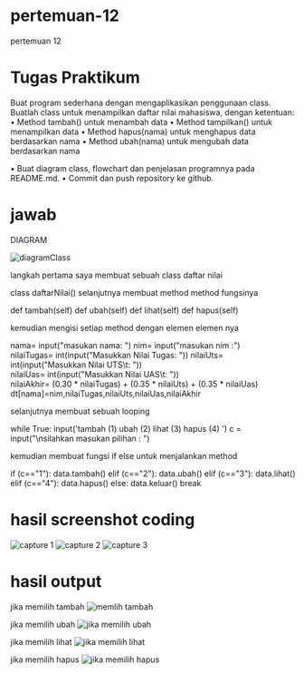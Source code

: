 # pertemuan-12
pertemuan 12
# Tugas Praktikum

Buat program sederhana dengan mengaplikasikan penggunaan class. Buatlah
class untuk menampilkan daftar nilai mahasiswa, dengan ketentuan:
• Method tambah() untuk menambah data
• Method tampilkan() untuk menampilkan data
• Method hapus(nama) untuk menghapus data berdasarkan nama
• Method ubah(nama) untuk mengubah data berdasarkan nama

• Buat diagram class, flowchart dan penjelasan programnya pada
README.md.
• Commit dan push repository ke github.

# jawab
DIAGRAM


![diagramClass](https://user-images.githubusercontent.com/93035757/147145532-e5061762-5ef6-4cc9-8ffd-6582d5f65d9c.png)

langkah pertama saya membuat sebuah class daftar nilai

class daftarNilai()
selanjutnya membuat method method fungsinya

def tambah(self)
def ubah(self)
def lihat(self)
def hapus(self)

kemudian mengisi setiap method dengan elemen elemen nya

nama= input("masukan nama: ")
nim= input("masukan nim :")                                         
nilaiTugas= int(input("Masukkan Nilai Tugas: "))
nilaiUts= int(input("Masukkan Nilai UTS\t: "))            
nilaiUas= int(input("Masukkan Nilai UAS\t: "))             
nilaiAkhir= (0.30 * nilaiTugas) + (0.35 * nilaiUts) + (0.35 * nilaiUas)
dt[nama]=nim,nilaiTugas,nilaiUts,nilaiUas,nilaiAkhir

selanjutnya membuat sebuah looping

while True:
    input('tambah   (1)
           ubah     (2)
           lihat    (3)
           hapus    (4)
           ')
           c = input("\nsilahkan masukan pilihan : ")
           
kemudian membuat fungsi if else untuk menjalankan method

if (c=="1"):
    data.tambah()
elif (c=="2"):
    data.ubah()
elif (c=="3"):
    data.lihat()
elif (c=="4"):
    data.hapus()
else:
    data.keluar()
    break
    
 # hasil screenshot coding
 ![capture 1](https://user-images.githubusercontent.com/93035757/147146585-b9e71f21-b8fc-4091-9b34-fccc0452986d.PNG)
![capture 2](https://user-images.githubusercontent.com/93035757/147146596-70657cd0-36a9-4e81-80e2-97d77cda02c8.PNG)
![capture 3](https://user-images.githubusercontent.com/93035757/147146608-22ae16af-a7f9-4e40-a421-335d2d6e6e2f.PNG)


# hasil output
jika memilih tambah
![memlih tambah](https://user-images.githubusercontent.com/93035757/147147454-0bb915b8-ac24-4772-9c05-a04d89c86e37.PNG)

jika memilih ubah
![jika memilih ubah](https://user-images.githubusercontent.com/93035757/147147439-1e4523a8-3a31-4316-9bd4-fedd4eb6625f.PNG)

jika memilih lihat
![jika memilih lihat](https://user-images.githubusercontent.com/93035757/147147434-503c42cc-bdf1-4ab1-9580-37f8e2f70285.PNG)

jika memilih hapus
![jika memilih hapus](https://user-images.githubusercontent.com/93035757/147147428-48871cc4-74e6-42bf-8baa-3b2d9fdf9ec1.PNG)


